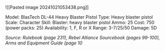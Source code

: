 ![[Pasted image 20241021053438.png]]

Model: BlasTech DL-44 Heavy Blaster Pistol
Type: Heavy blaster pistol
Scale: Character
Skill: Blaster: heavy blaster pistol
Ammo: 25
Cost: 750 (power packs: 25)
Availability: 1, F, R or X
Range: 3-7/25/50
Damage: 5D

*Source: Rulebook (page 231), Rebel Alliance Sourcebook (pages 99-100), Arms and Equipment Guide (page 10*